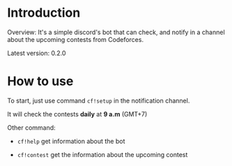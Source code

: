# Introduction
Overview: It's a simple discord's bot that can check, and notify in a channel about the upcoming contests from Codeforces.

Latest version: 0.2.0

# How to use
To start, just use command `cf!setup` in the notification channel.

It will check the contests **daily** at **9 a.m** (GMT+7)

Other command:

- `cf!help` get information about the bot

- `cf!contest` get the information about the upcoming contest